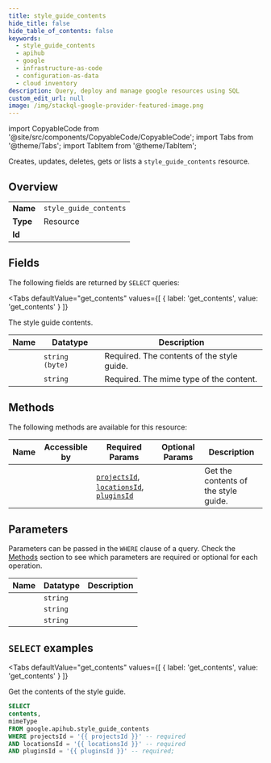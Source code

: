 ```yaml
--- 
title: style_guide_contents
hide_title: false
hide_table_of_contents: false
keywords:
  - style_guide_contents
  - apihub
  - google
  - infrastructure-as-code
  - configuration-as-data
  - cloud inventory
description: Query, deploy and manage google resources using SQL
custom_edit_url: null
image: /img/stackql-google-provider-featured-image.png
---
```


import CopyableCode from '@site/src/components/CopyableCode/CopyableCode';
import Tabs from '@theme/Tabs';
import TabItem from '@theme/TabItem';

Creates, updates, deletes, gets or lists a <code>style_guide_contents</code> resource.

## Overview
<table><tbody>
<tr><td><b>Name</b></td><td><code>style_guide_contents</code></td></tr>
<tr><td><b>Type</b></td><td>Resource</td></tr>
<tr><td><b>Id</b></td><td><CopyableCode code="google.apihub.style_guide_contents" /></td></tr>
</tbody></table>

## Fields

The following fields are returned by `SELECT` queries:

<Tabs
    defaultValue="get_contents"
    values={[
        { label: 'get_contents', value: 'get_contents' }
    ]}
>
<TabItem value="get_contents">

The style guide contents.

<table>
<thead>
    <tr>
    <th>Name</th>
    <th>Datatype</th>
    <th>Description</th>
    </tr>
</thead>
<tbody>
<tr>
    <td><CopyableCode code="contents" /></td>
    <td><code>string (byte)</code></td>
    <td>Required. The contents of the style guide.</td>
</tr>
<tr>
    <td><CopyableCode code="mimeType" /></td>
    <td><code>string</code></td>
    <td>Required. The mime type of the content.</td>
</tr>
</tbody>
</table>
</TabItem>
</Tabs>

## Methods

The following methods are available for this resource:

<table>
<thead>
    <tr>
    <th>Name</th>
    <th>Accessible by</th>
    <th>Required Params</th>
    <th>Optional Params</th>
    <th>Description</th>
    </tr>
</thead>
<tbody>
<tr>
    <td><a href="#get_contents"><CopyableCode code="get_contents" /></a></td>
    <td><CopyableCode code="select" /></td>
    <td><a href="#parameter-projectsId"><code>projectsId</code></a>, <a href="#parameter-locationsId"><code>locationsId</code></a>, <a href="#parameter-pluginsId"><code>pluginsId</code></a></td>
    <td></td>
    <td>Get the contents of the style guide.</td>
</tr>
</tbody>
</table>

## Parameters

Parameters can be passed in the `WHERE` clause of a query. Check the [Methods](#methods) section to see which parameters are required or optional for each operation.

<table>
<thead>
    <tr>
    <th>Name</th>
    <th>Datatype</th>
    <th>Description</th>
    </tr>
</thead>
<tbody>
<tr id="parameter-locationsId">
    <td><CopyableCode code="locationsId" /></td>
    <td><code>string</code></td>
    <td></td>
</tr>
<tr id="parameter-pluginsId">
    <td><CopyableCode code="pluginsId" /></td>
    <td><code>string</code></td>
    <td></td>
</tr>
<tr id="parameter-projectsId">
    <td><CopyableCode code="projectsId" /></td>
    <td><code>string</code></td>
    <td></td>
</tr>
</tbody>
</table>

## `SELECT` examples

<Tabs
    defaultValue="get_contents"
    values={[
        { label: 'get_contents', value: 'get_contents' }
    ]}
>
<TabItem value="get_contents">

Get the contents of the style guide.

```sql
SELECT
contents,
mimeType
FROM google.apihub.style_guide_contents
WHERE projectsId = '{{ projectsId }}' -- required
AND locationsId = '{{ locationsId }}' -- required
AND pluginsId = '{{ pluginsId }}' -- required;
```
</TabItem>
</Tabs>
